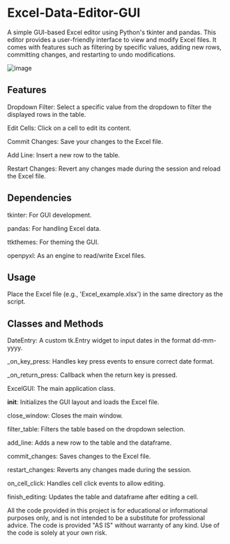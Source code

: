 # Excel-Data-Editor-GUI

A simple GUI-based Excel editor using Python's tkinter and pandas. 
This editor provides a user-friendly interface to view and modify Excel files. 
It comes with features such as filtering by specific values, adding new rows, committing changes, and restarting to undo modifications.

![image](https://github.com/KamilOpaluch/Excel-Data-Editor-GUI/assets/142261174/b1a93d5c-f0ca-4b72-8540-7a06512b3c97)


## Features


Dropdown Filter: Select a specific value from the dropdown to filter the displayed rows in the table.

Edit Cells: Click on a cell to edit its content.

Commit Changes: Save your changes to the Excel file.

Add Line: Insert a new row to the table.

Restart Changes: Revert any changes made during the session and reload the Excel file.


## Dependencies


tkinter: For GUI development.

pandas: For handling Excel data.

ttkthemes: For theming the GUI.

openpyxl: As an engine to read/write Excel files.


## Usage


Place the Excel file (e.g., 'Excel_example.xlsx') in the same directory as the script.


## Classes and Methods


DateEntry: A custom tk.Entry widget to input dates in the format dd-mm-yyyy.

_on_key_press: Handles key press events to ensure correct date format.

_on_return_press: Callback when the return key is pressed.

ExcelGUI: The main application class.

__init__: Initializes the GUI layout and loads the Excel file.

close_window: Closes the main window.

filter_table: Filters the table based on the dropdown selection.

add_line: Adds a new row to the table and the dataframe.

commit_changes: Saves changes to the Excel file.

restart_changes: Reverts any changes made during the session.

on_cell_click: Handles cell click events to allow editing.

finish_editing: Updates the table and dataframe after editing a cell.



All the code provided in this project is for educational or informational purposes only, and is not intended to be a substitute for professional advice. 
The code is provided "AS IS" without warranty of any kind. 
Use of the code is solely at your own risk.


